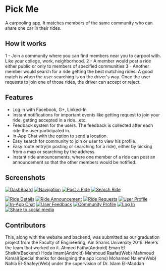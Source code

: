 Pick Me
=======

A carpooling app, It matches members of the same community who can share one car in their rides.

How it works
------------------
1 - Join a community where you can find members near you to carpool with. Like your college, work, neighborhood.
2 - A member would post a ride either public or only to members of specified communities
3 - Another member would search for a ride getting the best matching rides. A good match is when the user searching is on the driver's way. Once the user requests to join one of those rides, the driver can accept or reject.

Features
-------------
- Log in with Facebook, G+, Linked-In
- Instant notifications for important events like getting request to join your ride, getting accepted in a ride...etc.
- Feedback system for the users. The feedback is collected after each ride the user participated in.
- In-App Chat with the option to send a location.
- Easy search for community to join or user to view his profile. 
- Easy route entry(in posting or searching for a ride), either by picking from a map or searching by the address.
- Instant ride announcements, where one member of a ride can post an announcement so that the other members would be notified.


Screenshots
-----------------
<a href="http://imgur.com/KyMlAUa"><img src="http://i.imgur.com/KyMlAUa.png" title="DashBoard" /></a>
<a href="http://imgur.com/uA47BXI"><img src="http://i.imgur.com/uA47BXI.png" title="Navigation" /></a>
<a href="http://imgur.com/NxTH48k"><img src="http://i.imgur.com/NxTH48k.png" title="Post a Ride" /></a>
<a href="http://imgur.com/85uDFaZ"><img src="http://i.imgur.com/85uDFaZ.png" title="Search Ride" /></a>

<a href="http://imgur.com/P9GmhhO"><img src="http://i.imgur.com/P9GmhhO.png" title="Ride Details" /></a>
<a href="http://imgur.com/kbGk9YF"><img src="http://i.imgur.com/kbGk9YF.png" title="Ride Announcement" /></a>
<a href="http://imgur.com/dN6OlrH"><img src="http://i.imgur.com/dN6OlrH.png" title="Ride Requests" /></a>
<a href="http://imgur.com/Zj7xDoT"><img src="http://i.imgur.com/Zj7xDoT.png" title="User Profile" /></a>
<a href="http://imgur.com/Sq3bPkF"><img src="http://i.imgur.com/Sq3bPkF.png" title="In-App Chat" /></a>
<a href="http://imgur.com/iYjpQ0U"><img src="http://i.imgur.com/iYjpQ0U.png" title="User Feedback" /></a>
<a href="http://imgur.com/1GAOMlN"><img src="http://i.imgur.com/1GAOMlN.png" title="Community Profile" /></a>
<a href="http://imgur.com/XXuTEIB"><img src="http://i.imgur.com/XXuTEIB.png" title="Log In" /></a>
<a href="http://imgur.com/nSjAjT9"><img src="http://i.imgur.com/nSjAjT9.png" title="Share to social media" /></a>

Contributors
------------------
This, along with the website and backend, was submitted as our graduation project from the Faculty of Engineering, Ain Shams University 2016.  Here's the team that worked on it.
Ahmed Fathy(Android)
Eman El-Sheikh(Backend)
Hoda Imam(Android)
Mahmoud Raafat(Web)
Mahmoud Kamal(Special thanks for designing the app icons)
Mohamed Naiem(Web)
Nahla El-Shafey(Web)
under the supervision of Dr. Islam El-Maddah
